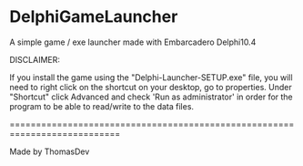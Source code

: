 # DelphiGameLauncher
A simple game / exe launcher made with Embarcadero Delphi10.4



DISCLAIMER:

If you install the game using the "Delphi-Launcher-SETUP.exe" file, you will need to right click on the shortcut on your desktop, go to properties. 
Under "Shortcut" click Advanced and check 'Run as administrator' in order for the program to be able to read/write to the data files.


===========================================================================

Made by ThomasDev
